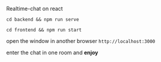 Realtime-chat on react

``cd backend && npm run serve``

``cd frontend && npm run start``

open the window in another browser
``http://localhost:3000``

enter the chat in one room and **enjoy**